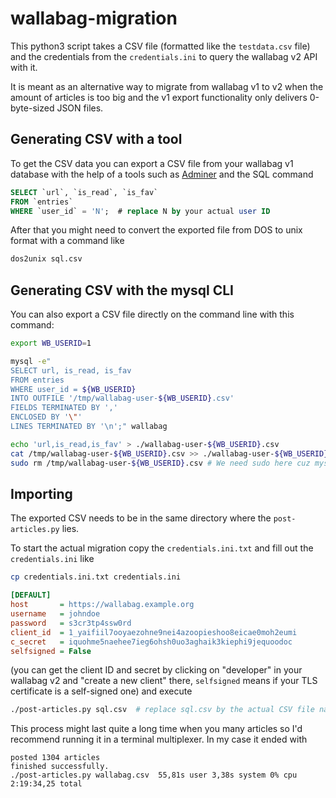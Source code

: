 # wallabag-migration

This python3 script takes a CSV file (formatted like the `testdata.csv` file) and the credentials from the `credentials.ini` to query the wallabag v2 API with it.

It is meant as an alternative way to migrate from wallabag v1 to v2 when the
amount of articles is too big and the v1 export functionality only delivers
0-byte-sized JSON files.

## Generating CSV with a tool

To get the CSV data you can export a CSV file from your wallabag v1 database
with the help of a tools such as [Adminer](https://www.adminer.org/) and the
SQL command

```sql
SELECT `url`, `is_read`, `is_fav`
FROM `entries`
WHERE `user_id` = 'N';  # replace N by your actual user ID
```

After that you might need to convert the exported file from DOS to unix format with a command like

```bash
dos2unix sql.csv
```

## Generating CSV with the mysql CLI

You can also export a CSV file directly on the command line with this command:

```bash
export WB_USERID=1

mysql -e"
SELECT url, is_read, is_fav
FROM entries
WHERE user_id = ${WB_USERID}
INTO OUTFILE '/tmp/wallabag-user-${WB_USERID}.csv'
FIELDS TERMINATED BY ','
ENCLOSED BY '\"'
LINES TERMINATED BY '\n';" wallabag

echo 'url,is_read,is_fav' > ./wallabag-user-${WB_USERID}.csv
cat /tmp/wallabag-user-${WB_USERID}.csv >> ./wallabag-user-${WB_USERID}.csv
sudo rm /tmp/wallabag-user-${WB_USERID}.csv # We need sudo here cuz mysqld wrote the file rather than our mysql CLI
```

## Importing

The exported CSV needs to be in the same directory where the
`post-articles.py` lies.

To start the actual migration copy the `credentials.ini.txt` and fill out the `credentials.ini` like
```bash
cp credentials.ini.txt credentials.ini
```

```ini
[DEFAULT]
host       = https://wallabag.example.org
username   = johndoe
password   = s3cr3tp4ssw0rd
client_id  = 1_yaifiil7ooyaezohne9nei4azoopieshoo8eicae0moh2eumi
c_secret   = iquohme5naehee7ieg6ohsh0uo3aghaik3kiephi9jequoodoc
selfsigned = False
```
(you can get the client ID and secret by clicking on "developer" in your wallabag v2 and "create a new client" there, `selfsigned` means if your TLS certificate is a self-signed one) and execute
```bash
./post-articles.py sql.csv  # replace sql.csv by the actual CSV file name
```
This process might last quite a long time when you many articles so I'd recommend running it in a terminal multiplexer. In my case it ended with
```
posted 1304 articles
finished successfully.
./post-articles.py wallabag.csv  55,81s user 3,38s system 0% cpu 2:19:34,25 total
```
